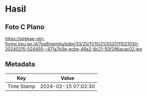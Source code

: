 # Hasil

## Foto C Plano

https://sirekap-obj-formc.kpu.go.id/7ea9/pemilu/pdpr/33/25/11/10/21/3325111021030-20240215-024455--471a7b3e-ecbe-46a2-8c21-50f296acac02.jpg


## Metadata

| Key        | Value               |
| ---------- | ------------------- |
| Time Stamp | 2024-02-15 07:02:30 |



